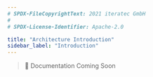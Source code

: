 ```yaml
---
# SPDX-FileCopyrightText: 2021 iteratec GmbH
#
# SPDX-License-Identifier: Apache-2.0

title: "Architecture Introduction"
sidebar_label: "Introduction"
---
```


> 🔧 Documentation Coming Soon
